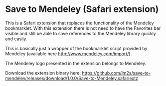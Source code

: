 # Save to Mendeley (Safari extension)

This is a Safari extension that replaces the functionality of the Mendeley bookmarklet. With this extension there is not need to have the Favorites bar visible and still be able to save references to the Mendeley library quickly and easily.

This is basically just a wrapper of the bookmarklet script provided by Mendeley (available here http://www.mendeley.com/import/).

The Mendeley logo presented in the extension belongs to Mendeley.

Download the extension binary here: 
https://github.com/lm2s/save-to-mendeley/releases/download/1.0.0/Save-to-Mendeley.safariextz